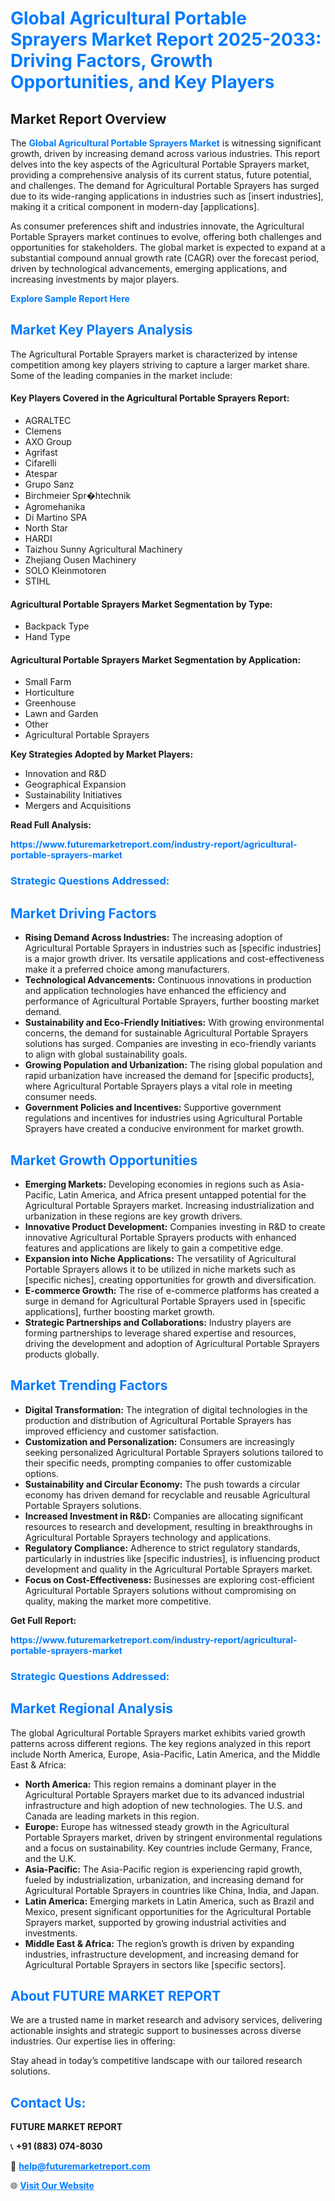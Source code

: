 <h1 style="color: #007BFF;">Global Agricultural Portable Sprayers Market Report 2025-2033: Driving Factors, Growth Opportunities, and Key Players</h1>

<section id="overview">
<h2>Market Report Overview</h2>
<p>The <a href="https://www.futuremarketreport.com/industry-report/agricultural-portable-sprayers-market" style="color: #007BFF; text-decoration: none;"><strong>Global Agricultural Portable Sprayers Market</strong></a> is witnessing significant growth, driven by increasing demand across various industries. This report delves into the key aspects of the Agricultural Portable Sprayers market, providing a comprehensive analysis of its current status, future potential, and challenges. The demand for Agricultural Portable Sprayers has surged due to its wide-ranging applications in industries such as [insert industries], making it a critical component in modern-day [applications].</p>
<p>As consumer preferences shift and industries innovate, the Agricultural Portable Sprayers market continues to evolve, offering both challenges and opportunities for stakeholders. The global market is expected to expand at a substantial compound annual growth rate (CAGR) over the forecast period, driven by technological advancements, emerging applications, and increasing investments by major players.</p>
</section>

<section id="overview">
<p><a href="https://www.futuremarketreport.com/request-sample/reportId=128337" style="color: #007BFF; text-decoration: none;"><strong>Explore Sample Report Here</strong></a></p>
</section>

<section id="key-players">
<h2 style="color: #007BFF;">Market Key Players Analysis</h2>
<p>The Agricultural Portable Sprayers market is characterized by intense competition among key players striving to capture a larger market share. Some of the leading companies in the market include:</p>
<h4>Key Players Covered in the Agricultural Portable Sprayers Report:</h4>
<ul><li>AGRALTEC</li><li>Clemens</li><li>AXO Group</li><li>Agrifast</li><li>Cifarelli</li><li>Atespar</li><li>Grupo Sanz</li><li>Birchmeier Spr�htechnik</li><li>Agromehanika</li><li>Di Martino SPA</li><li>North Star</li><li>HARDI</li><li>Taizhou Sunny Agricultural Machinery</li><li>Zhejiang Ousen Machinery</li><li>SOLO Kleinmotoren</li><li>STIHL</li></ul>
<h4>Agricultural Portable Sprayers Market Segmentation by Type:</h4>
<ul><li>Backpack Type</li><li>Hand Type</li></ul>

<h4>Agricultural Portable Sprayers Market Segmentation by Application:</h4>
<ul><li>Small Farm</li><li>Horticulture</li><li>Greenhouse</li><li>Lawn and Garden</li><li>Other</li><li>Agricultural Portable Sprayers</li></ul>
<p><strong>Key Strategies Adopted by Market Players:</strong></p>
<ul>
<li>Innovation and R&D</li>
<li>Geographical Expansion</li>
<li>Sustainability Initiatives</li>
<li>Mergers and Acquisitions</li>
</ul>
</section>

<section>
<p><strong>Read Full Analysis: </strong></p><a href="https://www.futuremarketreport.com/industry-report/agricultural-portable-sprayers-market" style="color: #007BFF; text-decoration: none;"><strong>https://www.futuremarketreport.com/industry-report/agricultural-portable-sprayers-market</strong></a>
<h3 style="color: #007BFF;">Strategic Questions Addressed:</h3>
</section>

<section id="driving-factors">
<h2 style="color: #007BFF;">Market Driving Factors</h2>
<ul>
<li><strong>Rising Demand Across Industries:</strong> The increasing adoption of Agricultural Portable Sprayers in industries such as [specific industries] is a major growth driver. Its versatile applications and cost-effectiveness make it a preferred choice among manufacturers.</li>
<li><strong>Technological Advancements:</strong> Continuous innovations in production and application technologies have enhanced the efficiency and performance of Agricultural Portable Sprayers, further boosting market demand.</li>
<li><strong>Sustainability and Eco-Friendly Initiatives:</strong> With growing environmental concerns, the demand for sustainable Agricultural Portable Sprayers solutions has surged. Companies are investing in eco-friendly variants to align with global sustainability goals.</li>
<li><strong>Growing Population and Urbanization:</strong> The rising global population and rapid urbanization have increased the demand for [specific products], where Agricultural Portable Sprayers plays a vital role in meeting consumer needs.</li>
<li><strong>Government Policies and Incentives:</strong> Supportive government regulations and incentives for industries using Agricultural Portable Sprayers have created a conducive environment for market growth.</li>
</ul>
</section>

<section id="growth-opportunities">
<h2 style="color: #007BFF;">Market Growth Opportunities</h2>
<ul>
<li><strong>Emerging Markets:</strong> Developing economies in regions such as Asia-Pacific, Latin America, and Africa present untapped potential for the Agricultural Portable Sprayers market. Increasing industrialization and urbanization in these regions are key growth drivers.</li>
<li><strong>Innovative Product Development:</strong> Companies investing in R&D to create innovative Agricultural Portable Sprayers products with enhanced features and applications are likely to gain a competitive edge.</li>
<li><strong>Expansion into Niche Applications:</strong> The versatility of Agricultural Portable Sprayers allows it to be utilized in niche markets such as [specific niches], creating opportunities for growth and diversification.</li>
<li><strong>E-commerce Growth:</strong> The rise of e-commerce platforms has created a surge in demand for Agricultural Portable Sprayers used in [specific applications], further boosting market growth.</li>
<li><strong>Strategic Partnerships and Collaborations:</strong> Industry players are forming partnerships to leverage shared expertise and resources, driving the development and adoption of Agricultural Portable Sprayers products globally.</li>
</ul>
</section>

<section id="trending-factors">
<h2 style="color: #007BFF;">Market Trending Factors</h2>
<ul>
<li><strong>Digital Transformation:</strong> The integration of digital technologies in the production and distribution of Agricultural Portable Sprayers has improved efficiency and customer satisfaction.</li>
<li><strong>Customization and Personalization:</strong> Consumers are increasingly seeking personalized Agricultural Portable Sprayers solutions tailored to their specific needs, prompting companies to offer customizable options.</li>
<li><strong>Sustainability and Circular Economy:</strong> The push towards a circular economy has driven demand for recyclable and reusable Agricultural Portable Sprayers solutions.</li>
<li><strong>Increased Investment in R&D:</strong> Companies are allocating significant resources to research and development, resulting in breakthroughs in Agricultural Portable Sprayers technology and applications.</li>
<li><strong>Regulatory Compliance:</strong> Adherence to strict regulatory standards, particularly in industries like [specific industries], is influencing product development and quality in the Agricultural Portable Sprayers market.</li>
<li><strong>Focus on Cost-Effectiveness:</strong> Businesses are exploring cost-efficient Agricultural Portable Sprayers solutions without compromising on quality, making the market more competitive.</li>
</ul>
</section>

<section>
<p><strong>Get Full Report: </strong></p><a href="https://www.futuremarketreport.com/industry-report/agricultural-portable-sprayers-market" style="color: #007BFF; text-decoration: none;"><strong>https://www.futuremarketreport.com/industry-report/agricultural-portable-sprayers-market</strong></a>
<h3 style="color: #007BFF;">Strategic Questions Addressed:</h3>
</section>


<section id="regional-analysis">
<h2 style="color: #007BFF;">Market Regional Analysis</h2>
<p>The global Agricultural Portable Sprayers market exhibits varied growth patterns across different regions. The key regions analyzed in this report include North America, Europe, Asia-Pacific, Latin America, and the Middle East & Africa:</p>
<ul>
<li><strong>North America:</strong> This region remains a dominant player in the Agricultural Portable Sprayers market due to its advanced industrial infrastructure and high adoption of new technologies. The U.S. and Canada are leading markets in this region.</li>
<li><strong>Europe:</strong> Europe has witnessed steady growth in the Agricultural Portable Sprayers market, driven by stringent environmental regulations and a focus on sustainability. Key countries include Germany, France, and the U.K.</li>
<li><strong>Asia-Pacific:</strong> The Asia-Pacific region is experiencing rapid growth, fueled by industrialization, urbanization, and increasing demand for Agricultural Portable Sprayers in countries like China, India, and Japan.</li>
<li><strong>Latin America:</strong> Emerging markets in Latin America, such as Brazil and Mexico, present significant opportunities for the Agricultural Portable Sprayers market, supported by growing industrial activities and investments.</li>
<li><strong>Middle East & Africa:</strong> The region’s growth is driven by expanding industries, infrastructure development, and increasing demand for Agricultural Portable Sprayers in sectors like [specific sectors].</li>
</ul>
</section>

<footer>
<h2 style="color: #007BFF;">About FUTURE MARKET REPORT</h2>
<p>We are a trusted name in market research and advisory services, delivering actionable insights and strategic support to businesses across diverse industries. Our expertise lies in offering:</p>

<p>Stay ahead in today’s competitive landscape with our tailored research solutions.</p>

<h2 style="color: #007BFF;">Contact Us:</h2>
<p><strong>FUTURE MARKET REPORT</strong></p>
<p>📞 <strong>+91 (883) 074-8030</strong></p>
<p>📧 <strong><a href="mailto:help@futuremarketreport.com" style="color: #007BFF;">help@futuremarketreport.com</a></strong></p>
<p>🌐 <strong><a href="https://www.futuremarketreport.com/" style="color: #007BFF;">Visit Our Website</a></strong></p>
</footer>